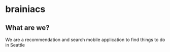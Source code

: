 # brainiacs

## What are we?

We are a recommendation and search mobile application to find things to do in Seattle
